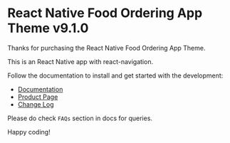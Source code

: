 # React Native Food Ordering App Theme v9.1.0

Thanks for purchasing the React Native Food Ordering App Theme.

This is an React Native app with react-navigation.

Follow the documentation to install and get started with the development:

-   [Documentation](http://docs.market.nativebase.io/react-native-food-ordering-app-ui/)
-   [Product Page](http://market.nativebase.io/view/react-native-food-ordering-app)
-	[Change Log](http://gitstrap.com/strapmobile/FoodOrderingApp/blob/v9.1.0/React-Native/ChangeLog.md)


Please do check `FAQs` section in docs for queries.

Happy coding!
